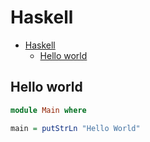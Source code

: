 # Haskell

<!--ts-->
* [Haskell](hasekll.md#haskell)
   * [Hello world](hasekll.md#hello-world)

<!-- Added by: runner, at: Thu Aug 19 07:37:24 UTC 2021 -->

<!--te-->

## Hello world
```haskell
module Main where

main = putStrLn "Hello World"
```
